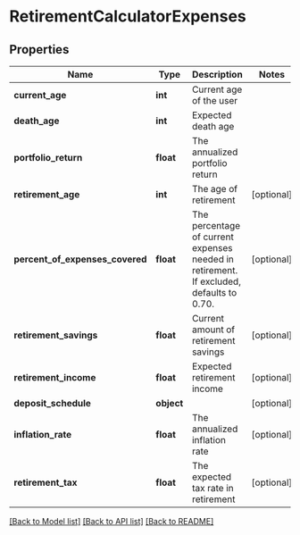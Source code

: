 # RetirementCalculatorExpenses

## Properties
Name | Type | Description | Notes
------------ | ------------- | ------------- | -------------
**current_age** | **int** | Current age of the user | 
**death_age** | **int** | Expected death age | 
**portfolio_return** | **float** | The annualized portfolio return | 
**retirement_age** | **int** | The age of retirement | [optional] 
**percent_of_expenses_covered** | **float** | The percentage of current expenses needed in retirement. If excluded, defaults to 0.70. | [optional] 
**retirement_savings** | **float** | Current amount of retirement savings | [optional] 
**retirement_income** | **float** | Expected retirement income | [optional] 
**deposit_schedule** | **object** |  | [optional] 
**inflation_rate** | **float** | The annualized inflation rate | [optional] 
**retirement_tax** | **float** | The expected tax rate in retirement | [optional] 

[[Back to Model list]](../README.md#documentation-for-models) [[Back to API list]](../README.md#documentation-for-api-endpoints) [[Back to README]](../README.md)


